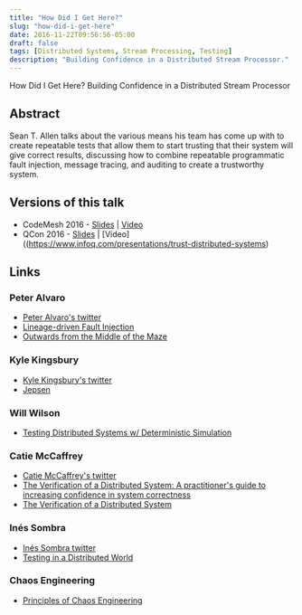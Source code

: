 ```yaml
---
title: "How Did I Get Here?"
slug: "how-did-i-get-here"
date: 2016-11-22T09:56:56-05:00
draft: false
tags: [Distributed Systems, Stream Processing, Testing]
description: "Building Confidence in a Distributed Stream Processor."
---
```

How Did I Get Here? Building Confidence in a Distributed Stream Processor

## Abstract

Sean T. Allen talks about the various means his team has come up with to create repeatable tests that allow them to start trusting that their system will give correct results, discussing how to combine repeatable programmatic fault injection, message tracing, and auditing to create a trustworthy system.

## Versions of this talk

* CodeMesh 2016 - [Slides](https://speakerdeck.com/seantallen/how-did-i-get-here-building-confidence-in-a-distributed-stream-processor-1) | [Video](https://www.youtube.com/watch?v=6MsPDtpe2tg&index=3&list=PLWbHc_FXPo2hGJHXhpgqDU-P4BArpCdh6)
* QCon 2016 - [Slides](https://speakerdeck.com/seantallen/how-did-i-get-here-building-confidence-in-a-distributed-stream-processor) | [Video]((https://www.infoq.com/presentations/trust-distributed-systems)
## Links

### Peter Alvaro

* [Peter Alvaro's twitter](https://twitter.com/palvaro)
* [Lineage-driven Fault Injection](http://www.cs.berkeley.edu/~palvaro/molly.pdf)
* [Outwards from the Middle of the Maze](https://www.youtube.com/watch?v=ggCffvKEJmQ)

### Kyle Kingsbury

* [Kyle Kingsbury's twitter](https://twitter.com/aphyr)
* [Jepsen](https://aphyr.com/tags/Jepsen)

### Will Wilson

* [Testing Distributed Systems w/ Deterministic Simulation](https://www.youtube.com/watch?v=4fFDFbi3toc)

### Catie McCaffrey

* [Catie McCaffrey's twitter](https://twitter.com/caitie)
* [The Verification of a Distributed System:
A practitioner's guide to increasing confidence in system correctness](http://queue.acm.org/detail.cfm?ref=rss&id=2889274)
* [The Verification of a Distributed System](https://www.infoq.com/presentations/distributed-systems-verification)

### Inés Sombra

* [Inés Sombra twitter](https://twitter.com/randommood)
* [Testing in a Distributed World](https://www.youtube.com/watch?v=KSdNYi55kjg)

### Chaos Engineering

* [Principles of Chaos Engineering](http://principlesofchaos.org)
